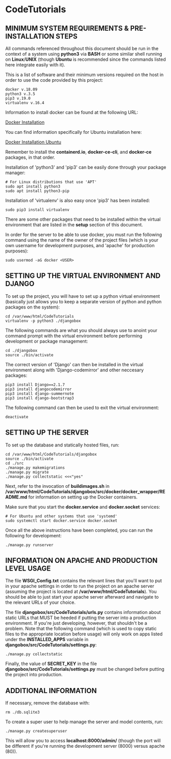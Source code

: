 # CodeTutorials

## MINIMUM SYSTEM REQUIREMENTS & PRE-INSTALLATION STEPS

All commands referenced throughout this document should be run in the context of a system using **python3** via **BASH** or some similar shell running on **Linux**/**UNIX** (though **Ubuntu** is recommended since the commands listed here integrate easily with it).

This is a list of software and their minimum versions required on the host in order to use the code provided by this project:

	docker v.18.09
	python3 v.3.5
	pip3 v.19.0
	virtualenv v.16.4

Information to install docker can be found at the following URL:

[Docker Installation](https://docs.docker.com/install/)

You can find information specifically for Ubuntu installation here:

[Docker Installation Ubuntu](https://docs.docker.com/install/linux/docker-ce/ubuntu/#install-docker-ce)

Remember to install the **containerd.io**, **docker-ce-cli**, and **docker-ce** packages, in that order.

Installation of 'python3' and 'pip3' can be easily done through your package manager:

	# For Linux distributions that use 'APT'
	sudo apt install python3
	sudo apt install python3-pip

Installation of 'virtualenv' is also easy once 'pip3' has been installed:

	sudo pip3 install virtualenv

There are some other packages that need to be installed within the virtual environment that are listed in the **setup** section of this document.

In order for the server to be able to use docker, you must run the following command using the name of the owner of the project files (which is your own username for development purposes, and 'apache' for production purposes):

	sudo usermod -aG docker <USER>

## SETTING UP THE VIRTUAL ENVIRONMENT AND DJANGO

To set up the project, you will have to set up a python virtual environment (basically just allows you to keep a separate version of python and python packages on the system):

	cd /var/www/html/CodeTutorials
	virtualenv -p python3 ./djangobox

The following commands are what you should always use to anoint your command prompt with the virtual environment before performing development or package management:

	cd ./djangobox
	source ./bin/activate

The correct version of 'Django' can then be installed in the virtual environment along with 'Django-codemirror' and other neccesary packages:

	pip3 install Django==2.1.7
	pip3 install djangocodemirror
	pip3 install django-summernote
	pip3 install django-bootstrap3

The following command can then be used to exit the virtual environment:

	deactivate

## SETTING UP THE SERVER

To set up the database and statically hosted files, run:

	cd /var/www/html/CodeTutorials/djangobox
	source ./bin/activate
	cd ./src
	./manage.py makemigrations
	./manage.py migrate
	./manage.py collectstatic <<<"yes"

Next, refer to the invocation of **buildimages.sh** in **/var/www/html/CodeTutorials/djangobox/src/docker/docker_wrapper/README.md** for information on setting up the Docker containers.

Make sure that you start the **docker.service** and **docker.socket** services:

	# For Ubuntu and other systems that use 'systemd'
	sudo systemctl start docker.service docker.socket

Once all the above instructions have been completed, you can run the following for development:

	./manage.py runserver

## INFORMATION ON APACHE AND PRODUCTION LEVEL USAGE

The file **WSGI_Config.txt** contains the relevant lines that you'll want to put in your apache settings in order to run the project on an apache server (assuming the project is located at **/var/www/html/CodeTutorials**). You should be able to just start your apache server afterward and navigate to the relevant URLs of your choice.

The file **djangobox/src/CodeTutorials/urls.py** contains information about static URLs that MUST be heeded if putting the server into a production environment. If you're just developing, however, that shouldn't be a problem. Note that the following command (which is used to copy static files to the appropriate location before usage) will only work on apps listed under the **INSTALLED_APPS** variable in **djangobox/src/CodeTutorials/settings.py**:

	./manage.py collectstatic

Finally, the value of **SECRET_KEY** in the file **djangobox/src/CodeTutorials/settings.py** must be changed before putting the project into production.

## ADDITIONAL INFORMATION

If necessary, remove the database with:

	rm ./db.sqlite3

To create a super user to help manage the server and model contents, run:

	./manage.py createsuperuser

This will allow you to access **localhost:8000/admin/** (though the port will be different if you're running the development server (8000) versus apache (80)).
